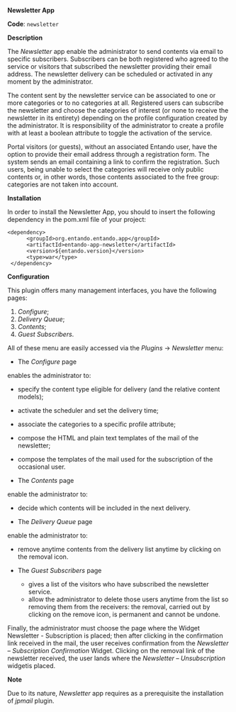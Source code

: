 **Newsletter App**

**Code**: ```newsletter```

**Description**

The _Newsletter_ app enable the administrator to send contents via email to specific subscribers. 
Subscribers can be both registered who agreed to the service or visitors that subscribed the newsletter providing their email address.
The newsletter delivery can be scheduled or activated in any moment by the administrator.

The content sent by the newsletter service can be associated to one or more categories or to no categories at all.
Registered users can subscribe the newsletter and choose the categories of interest (or none to receive the newsletter in its entirety) 
depending on the profile configuration created by the administrator. 
It is responsibility of the administrator to create a profile with at least a boolean attribute to toggle the activation of the service.

Portal visitors (or guests), without an associated Entando user, have the option to provide their email address through a registration form. 
The system sends an email containing a link to confirm the registration. 
Such users, being unable to select the categories will receive only public contents or, in other words, 
those contents associated to the free group: categories are not taken into account.

**Installation**

In order to install the Newsletter App, you should to insert the following dependency in the pom.xml file of your project:

````
<dependency>
      <groupId>org.entando.entando.app</groupId>
      <artifactId>entando-app-newsletter</artifactId>
      <version>${entando.version}</version>
      <type>war</type>
 </dependency>
````

**Configuration**

This plugin offers many management interfaces, you have the following pages:

1. _Configure_;
2. _Delivery Queue_;
3. _Contents_;
4. _Guest Subscribers_.

All of these menu are easily accessed via the _Plugins_ → _Newsletter_ menu:

* The _Configure_ page 

enables the administrator to:

  * specify the content type eligible for delivery (and the relative content models);
  * activate the scheduler and set the delivery time;
  * associate the categories to a specific profile attribute;
  * compose the HTML and plain text templates of the mail of the newsletter;
  * compose the templates of the mail used for the subscription of the occasional user.

* The _Contents_ page

enable the administrator to:
 
  * decide which contents will be included in the next delivery.
 
* The _Delivery Queue_ page

enable the administrator to:

  * remove anytime contents from the delivery list anytime by clicking on the removal icon.
  
* The _Guest Subscribers_ page

  * gives a list of the visitors who have subscribed the newsletter service. 
  * allow the administrator to delete those users anytime from the list so removing them from the receivers: the removal, carried out by clicking on the remove icon, is permanent and cannot be undone.

Finally, the administrator must choose the page where the Widget Newsletter - Subscription is placed; 
then after clicking in the confirmation link received in the mail, the user receives confirmation from the _Newsletter – Subscription Confirmation_ Widget.
Clicking on the removal link of the newsletter received, the user lands where the _Newsletter – Unsubscription_ widgetis placed.

**Note**

Due to its nature, _Newsletter_ app requires as a prerequisite the installation of _jpmail_ plugin.
